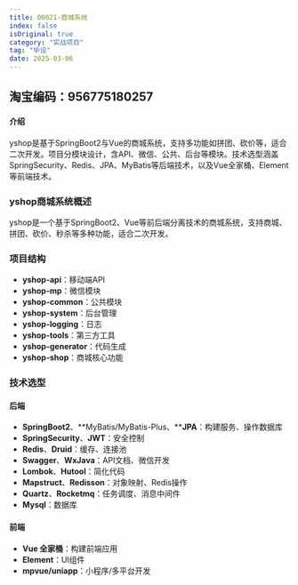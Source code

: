 ```yaml
---
title: 00021-商城系统
index: false
isOriginal: true
category: "实战项目"
tag: "毕设"
date: 2025-03-06
---
```


## 淘宝编码：956775180257

#### 介绍
yshop是基于SpringBoot2与Vue的商城系统，支持多功能如拼团、砍价等，适合二次开发。项目分模块设计，含API、微信、公共、后台等模块。技术选型涵盖SpringSecurity、Redis、JPA、MyBatis等后端技术，以及Vue全家桶、Element等前端技术。

### yshop商城系统概述

yshop是一个基于SpringBoot2、Vue等前后端分离技术的商城系统，支持商城、拼团、砍价、秒杀等多种功能，适合二次开发。

### 项目结构

- **yshop-api**：移动端API
- **yshop-mp**：微信模块
- **yshop-common**：公共模块
- **yshop-system**：后台管理
- **yshop-logging**：日志
- **yshop-tools**：第三方工具
- **yshop-generator**：代码生成
- **yshop-shop**：商城核心功能

### 技术选型

#### 后端

- **SpringBoot2**、**MyBatis/MyBatis-Plus、****JPA**：构建服务、操作数据库
- **SpringSecurity**、**JWT**：安全控制
- **Redis**、**Druid**：缓存、连接池
- **Swagger**、**WxJava**：API文档、微信开发
- **Lombok**、**Hutool**：简化代码
- **Mapstruct**、**Redisson**：对象映射、Redis操作
- **Quartz**、**Rocketmq**：任务调度、消息中间件
- **Mysql**：数据库

#### 前端

- **Vue 全家桶**：构建前端应用
- **Element**：UI组件
- **mpvue/uniapp**：小程序/多平台开发

